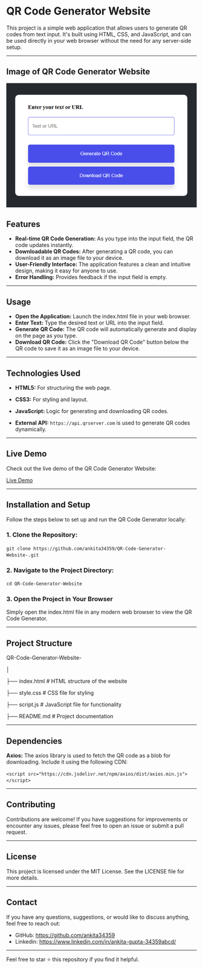 # QR Code Generator Website

This project is a simple web application that allows users to generate QR codes from text input. It's built using HTML, CSS, and JavaScript, and can be used directly in your web browser without the need for any server-side setup.

---

## Image of QR Code Generator Website

![Screenshot](i1.png)

## Features

- **Real-time QR Code Generation:** As you type into the input field, the QR code updates instantly.
- **Downloadable QR Codes:** After generating a QR code, you can download it as an image file to your device.
- **User-Friendly Interface:** The application features a clean and intuitive design, making it easy for anyone to use.
- **Error Handling:** Provides feedback if the input field is empty.

---

## Usage

- **Open the Application:** Launch the index.html file in your web browser.
- **Enter Text:** Type the desired text or URL into the input field.
- **Generate QR Code:** The QR code will automatically generate and display on the page as you type.
- **Download QR Code:** Click the "Download QR Code" button below the QR code to save it as an image file to your device.

---

## Technologies Used

- **HTML5:** For structuring the web page.

- **CSS3:** For styling and layout.

- **JavaScript:** Logic for generating and downloading QR codes.
  
- **External API:** `https://api.qrserver.com` is used to generate QR codes dynamically.

---

## Live Demo

Check out the live demo of the QR Code Generator Website:  

[Live Demo](https://ankita34359.github.io/QR-Code-Generator-Website/)

---

## Installation and Setup

Follow the steps below to set up and run the QR Code Generator locally:

### 1. Clone the Repository: 
`git clone https://github.com/ankita34359/QR-Code-Generator-Website-.git`

### 2. Navigate to the Project Directory: 
`cd QR-Code-Generator-Website`

### 3. Open the Project in Your Browser

Simply open the index.html file in any modern web browser to view the QR Code Generator.

---

## Project Structure

QR-Code-Generator-Website-

│

├── index.html       # HTML structure of the website

├── style.css        # CSS file for styling

├── script.js        # JavaScript file for functionality

├── README.md        # Project documentation

---

## Dependencies

**Axios:** The axios library is used to fetch the QR code as a blob for downloading. Include it using the following CDN:

`<script src="https://cdn.jsdelivr.net/npm/axios/dist/axios.min.js"></script>`

---

## Contributing

Contributions are welcome! If you have suggestions for improvements or encounter any issues, please feel free to open an issue or submit a pull request.

---

## License

This project is licensed under the MIT License. See the LICENSE file for more details.

---

## Contact

If you have any questions, suggestions, or would like to discuss anything, feel free to reach out:

- GitHub: https://github.com/ankita34359
- Linkedin: https://www.linkedin.com/in/ankita-gupta-34359abcd/

---

Feel free to star ⭐ this repository if you find it helpful.
